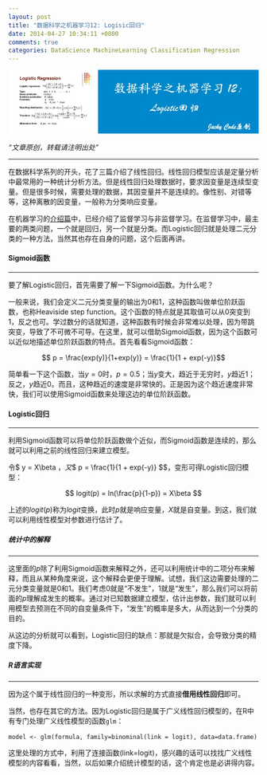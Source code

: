 ```yaml
---
layout: post
title: "数据科学之机器学习12: Logisic回归"
date: 2014-04-27 10:34:11 +0800
comments: true
categories: DataScience MachineLearning Classification Regression
---
```


![artical 27](/images/artical/artical27.jpg)
<!-- more -->

*“文章原创，转载请注明出处”*

***

在数据科学系列的开头，花了三篇介绍了线性回归。线性回归模型应该是定量分析中最常用的一种统计分析方法。但是线性回归处理数据时，要求因变量是连续型变量。但是很多时候，需要处理的数据，其因变量并不是连续的。像性别、对错等等，这种离散的因变量，一般称为分类响应变量。

在机器学习的[介绍篇](http://jackycode.github.io/blog/2014/03/30/data-science-an-introduction-to-machine-learning/)中，已经介绍了监督学习与非监督学习。在监督学习中，最主要的两类问题，一个就是回归，另一个就是分类。而Logistic回归就是处理二元分类的一种方法，当然其也存在自身的问题，这个后面再讲。

#### Sigmoid函数
***

要了解Logistic回归，首先需要了解一下Sigmoid函数。为什么呢？

一般来说，我们会定义二元分类变量的输出为0和1，这种函数叫做单位阶跃函数，也称Heaviside step function。这个函数的特点就是其取值可以从0突变到1，反之也可。学过数分的话就知道，这种函数有时候会非常难以处理，因为带跳突变，导致了不可微不可导。在这里，就可以借助Sigmoid函数，因为这个函数可以近似地描述单位阶跃函数的特点。首先看看Sigmoid函数：

$$ p = \frac{exp(y)}{1+exp(y)} = \frac{1}{1 + exp(-y)}$$

简单看一下这个函数，当$y=0$时，$p=0.5$；当$y$变大，趋近于无穷时，$y$趋近1；反之，$y$趋近0。而且，这种趋近的速度是非常快的。正是因为这个趋近速度非常快，我们可以使用Sigmoid函数来处理这边的单位阶跃函数。

#### Logistic回归
***

利用Sigmoid函数可以将单位阶跃函数做个近似，而Sigmoid函数是连续的，那么就可以利用之前的线性回归来建立模型。

令$ y = X\beta $，又$$ p = \frac{1}{1 + exp(-y)} $$，变形可得Logistic回归模型：

$$ logit(p) = ln(\frac{p}{1-p}) = X\beta $$

上述的$logit(p)$称为$logit$变换，此时$p$就是响应变量，$X$就是自变量。到这，我们就可以利用线性模型对参数进行估计了。

##### 统计中的解释
***

这里面的$p$除了利用Sigmoid函数来解释之外，还可以利用统计中的二项分布来解释，而且从某种角度来说，这个解释会更便于理解。试想，我们这边需要处理的二元分类变量就是0和1。我们考虑0就是“不发生”，1就是“发生”，那么我们可以将前面的$p$理解成发生的概率。通过对已知数据建立模型，估计出参数，我们就可以利用模型去预测在不同的自变量条件下，“发生”的概率是多大，从而达到一个分类的目的。

从这边的分析就可以看到，Logistic回归的缺点：那就是欠拟合，会导致分类的精度下降。

##### R语言实现
***

因为这个属于线性回归的一种变形，所以求解的方式直接**借用线性回归**即可。

当然，也存在其它的方法。因为Logistic回归是属于广义线性回归模型的，在R中有专门处理广义线性模型的函数`glm`：

```
model <- glm(formula, family=binominal(link = logit), data=data.frame)
```

这里处理的方式中，利用了连接函数(link=logit)，感兴趣的话可以找找广义线性模型的内容看看，当然，以后如果介绍统计模型的话，这个肯定也是必讲得内容。
